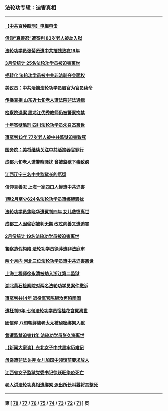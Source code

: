 ### 法轮功专辑：迫害真相
---
#### [【中共百种酷刑】电棍电击](../../pages/nf4379/n13964477.md) 
#### [信仰“真善忍”遭冤判 83岁老人被劫入狱](../../pages/nf4379/n13958286.md) 
#### [法轮功学员张菊贤遭中共摧残致疯19年](../../pages/nf4379/n13962633.md) 
#### [3月份统计 25名法轮功学员被迫害离世](../../pages/nf4379/n13963851.md) 
#### [拒转化 法轮功学员被中共非法剥夺会面权](../../pages/nf4379/n13961975.md) 
#### [美议员：中共活摘法轮功学员器官为官员续命](../../pages/nf4379/n13961550.md) 
#### [传播真相 山东近七旬老人遭法院非法通缉](../../pages/nf4379/n13961068.md) 
#### [检察院退案 黑龙江优秀教师仍被警察拘禁](../../pages/nf4379/n13960361.md) 
#### [十年冤狱酷刑 四川法轮功学员朱召杰离世](../../pages/nf4379/n13959794.md) 
#### [遭冤判13年 77岁老人被中共监狱迫害致死](../../pages/nf4379/n13953812.md) 
#### [国务院：美将继续关注中共活摘器官罪行](../../pages/nf4379/n13954656.md) 
#### [成都六旬老人遭警察骚扰 曾被监狱下毒致疯](../../pages/nf4379/n13952299.md) 
#### [江西辽宁三名中共监狱长的厄运](../../pages/nf4379/n13951740.md) 
#### [信仰真善忍 上海一家四口人惨遭中共迫害](../../pages/nf4379/n13950973.md) 
#### [1至2月至少624名法轮功学员遭绑架骚扰](../../pages/nf4379/n13950181.md) 
#### [法轮功学员焦晓华遭冤判四年 女儿悲愤离世](../../pages/nf4379/n13949614.md) 
#### [成都工人因偷窃被判无期 改过向善又遭迫害](../../pages/nf4379/n13948561.md) 
#### [2月份统计 19名法轮功学员被迫害离世](../../pages/nf4379/n13947335.md) 
#### [警察造假构陷 法轮功学员徐萍遭非法庭审](../../pages/nf4379/n13946469.md) 
#### [两个月内 河北三位法轮功学员遭中共迫害离世](../../pages/nf4379/n13945856.md) 
#### [上海工程师徐永清被劫入浙江第二监狱](../../pages/nf4379/n13945041.md) 
#### [湖北黄石检察院对两名法轮功学员案件撤诉](../../pages/nf4379/n13944382.md) 
#### [遭冤判共14年 退役军官陈银汝再陷囹圄](../../pages/nf4379/n13943569.md) 
#### [遭枉判9年 七旬法轮功学员宿桂花含冤离世](../../pages/nf4379/n13943708.md) 
#### [因信仰 八旬朝鲜族老太太被秘密绑架入狱](../../pages/nf4379/n13942333.md) 
#### [曾遭监禁迫害11年 法轮功学员张久海离世](../../pages/nf4379/n13941569.md) 
#### [【新闻大家谈】东北女子中共黑牢历难记](../../pages/nf4379/n13942450.md) 
#### [母亲遭非法关押 女儿加国中领馆前要求放人](../../pages/nf4379/n13941094.md) 
#### [江西省女子监狱党委书记徐跃旺染疫死亡](../../pages/nf4379/n13940039.md) 
#### [老人讲法轮功真相遭绑架 派出所长叫嚣将其整死](../../pages/nf4379/n13939553.md) 

---
#### 第 [ [78](./78.md) / [77](./77.md) / [76](./76.md) / [75](./75.md) / [74](./74.md) / [73](./73.md) / [72](./72.md) / [71](./71.md) ] 页
